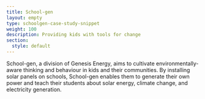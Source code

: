```yaml
---
title: School-gen
layout: empty
type: schoolgen-case-study-snippet
weight: 100
description: Providing kids with tools for change
section:
  style: default
---
```

School-gen, a division of Genesis Energy, aims to cultivate environmentally-aware thinking and behaviour in kids and their communities. By installing solar panels on schools, School-gen enables them to generate their own power and teach their students about solar energy, climate change, and electricity generation.
